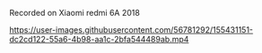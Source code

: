
Recorded on Xiaomi redmi 6A 2018

https://user-images.githubusercontent.com/56781292/155431151-dc2cd122-55a6-4b98-aa1c-2bfa544489ab.mp4

